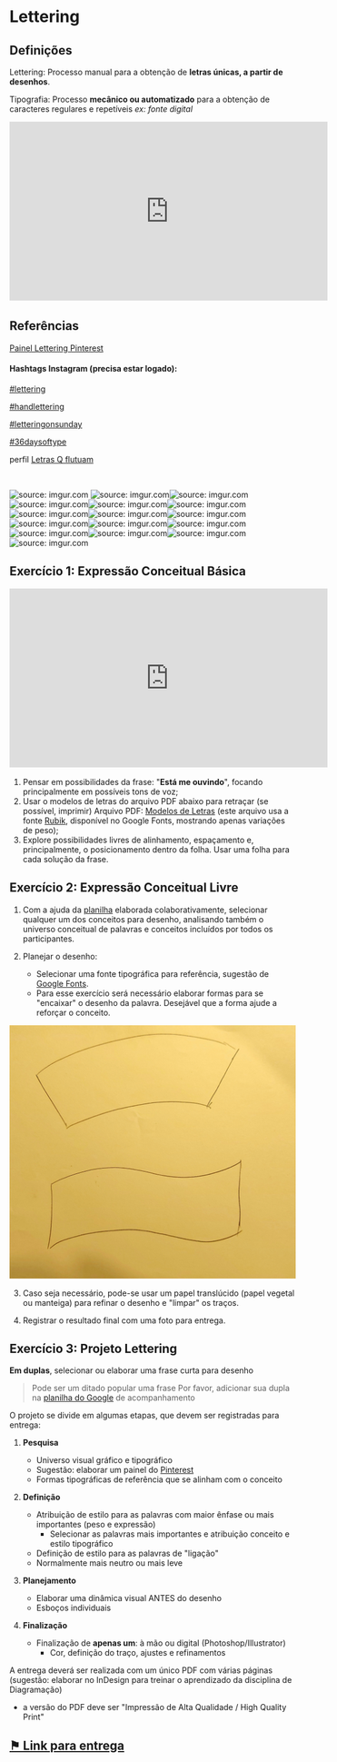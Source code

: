 # Lettering

## Definições


Lettering: Processo manual para a obtenção de **letras únicas, a partir de desenhos**.

Tipografia: Processo **mecânico ou automatizado** para a obtenção de caracteres regulares e repetíveis
*ex: fonte digital*


<iframe width="560" height="315" src="https://www.youtube.com/embed/eFmi2BK0wFw" title="YouTube video player" frameborder="0" allow="accelerometer; autoplay; clipboard-write; encrypted-media; gyroscope; picture-in-picture" allowfullscreen></iframe>

## Referências

[Painel Lettering Pinterest](https://pin.it/45d0Yxy ':ignore')

#### Hashtags Instagram (precisa estar logado):

[#lettering](https://www.instagram.com/explore/tags/lettering/ ':ignore')

[#handlettering](https://www.instagram.com/explore/tags/handlettering/ ':ignore')

[#letteringonsunday](https://www.instagram.com/explore/tags/letteringonsunday/ ':ignore')

[#36daysoftype](https://www.instagram.com/explore/tags/36daysoftype/ ':ignore')

perfil [Letras Q flutuam](https://www.instagram.com/letrasqflutuam/ ':ignore')

<br>


<img src="https://i.imgur.com/guRTA5kl.jpg" title="source: imgur.com" /> <img src="https://i.imgur.com/qqLgnUEl.jpg" title="source: imgur.com" /><img src="https://i.imgur.com/8wArhGCl.jpg" title="source: imgur.com" /><img src="https://i.imgur.com/CXCORXol.jpg" title="source: imgur.com" /><img src="https://i.imgur.com/ip473HNl.jpg" title="source: imgur.com" /><img src="https://i.imgur.com/GhYpaSjl.jpg" title="source: imgur.com" /><img src="https://i.imgur.com/JsDOji4l.jpg" title="source: imgur.com" /><img src="https://i.imgur.com/KIZ2qypl.jpg" title="source: imgur.com" /><img src="https://i.imgur.com/dd9GZX3l.jpg" title="source: imgur.com" /><img src="https://i.imgur.com/ZajlDoMl.png" title="source: imgur.com" /><img src="https://i.imgur.com/CrXaL9Dl.jpg" title="source: imgur.com" /><img src="https://i.imgur.com/iwpfqCql.jpg" title="source: imgur.com" /><img src="https://i.imgur.com/vxAGvWOl.jpg?1" title="source: imgur.com" /><img src="https://i.imgur.com/78Xn8hdl.jpg" title="source: imgur.com" /><img src="https://i.imgur.com/rXt54r0l.jpg" title="source: imgur.com" /><img src="https://i.imgur.com/ndj5U1Vl.jpg" title="source: imgur.com" />



## Exercício 1: Expressão Conceitual Básica

<iframe width="560" height="315" src="https://www.youtube.com/embed/N0AEjf0g9Rw" title="YouTube video player" frameborder="0" allow="accelerometer; autoplay; clipboard-write; encrypted-media; gyroscope; picture-in-picture" allowfullscreen></iframe>

1. Pensar em possibilidades da frase: "**Está me ouvindo**", focando principalmente em possíveis tons de voz;
2. Usar o modelos de letras do arquivo PDF abaixo para retraçar (se possível, imprimir)
Arquivo PDF: [Modelos de Letras](arquivos/REF-Rubik.pdf ':ignore')  (este arquivo usa a fonte [Rubik](https://fonts.google.com/specimen/Rubik), disponível no Google Fonts, mostrando apenas variações de peso);
3. Explore possibilidades livres de alinhamento, espaçamento e, principalmente, o posicionamento dentro da folha. Usar uma folha para cada solução da frase.


## Exercício 2: Expressão Conceitual Livre

1. Com a ajuda da [planilha](https://docs.google.com/spreadsheets/d/1Qei8lS7wF_hEzvCYT7wpd0U_LqqSZm1NW5mbB0w6jCU/edit?usp=sharing ':ignore') elaborada colaborativamente, selecionar qualquer um dos conceitos para desenho, analisando também o universo conceitual de palavras e conceitos incluídos por todos os participantes.

2. Planejar o desenho:
   - Selecionar uma fonte tipográfica para referência, sugestão de [Google Fonts](https://fonts.google.com/ ':ignore').
   - Para esse exercício será necessário elaborar formas para se "encaixar" o desenho da palavra. Desejável que a forma ajude a reforçar o conceito.

![Frames](img/formas-simples-lettering.jpg)

3. Caso seja necessário, pode-se usar um papel translúcido (papel vegetal ou manteiga) para refinar o desenho e "limpar" os traços.

4. Registrar o resultado final com uma foto para entrega.

## Exercício 3: Projeto Lettering

**Em duplas**, selecionar ou elaborar uma frase curta para desenho
> Pode ser um ditado popular uma frase
Por favor, adicionar sua dupla na [planilha do Google](https://docs.google.com/spreadsheets/d/158xvwuuF-WJyJFHguEqJWujZx35I-0KlmM28GeTEEIo/edit?usp=sharing ':ignore') de acompanhamento

O projeto se divide em algumas etapas, que devem ser registradas para entrega:

1. **Pesquisa**
	- Universo visual gráfico e tipográfico
     - Sugestão: elaborar um painel do [Pinterest](https://br.pinterest.com/ ':ignore')
	- Formas tipográficas de referência que se alinham com o conceito

2. **Definição**
   - Atribuição de estilo para as palavras com maior ênfase ou mais importantes (peso e expressão)
	  - Selecionar as palavras mais importantes e atribuição conceito e estilo tipográfico
   - Definição de estilo para as palavras de "ligação"
	- Normalmente mais neutro ou mais leve
3. **Planejamento**
   - Elaborar uma dinâmica visual ANTES do desenho
   - Esboços individuais
4. **Finalização**
   - Finalização de **apenas um**: à mão ou digital (Photoshop/Illustrator)
	 - Cor, definição do traço, ajustes e refinamentos

A entrega deverá ser realizada com um único PDF com várias páginas (sugestão: elaborar no InDesign para treinar o aprendizado da disciplina de Diagramação)
- a versão do PDF deve ser "Impressão de Alta Qualidade / High Quality Print" 

## [⚑ Link para entrega](linkentrega.md)